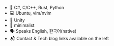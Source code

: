 * 🔡 C#, C/C++, Rust, Python
* 💻 Ubuntu, vim/nvim
* 🧰 Unity
* 🤍 minimalist
* 🗣️ Speaks English, 한국어(native)
* 📬 Contact & Tech blog links available on the left
